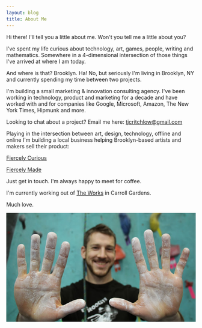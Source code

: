 ```yaml
---
layout: blog
title: About Me
---
```


Hi there! I'll tell you a little about me. Won't you tell me a little about you?

I've spent my life curious about technology, art, games, people, writing and mathematics. Somewhere in a 4-dimensional intersection of those things I've arrived at where I am today.

And where is that? Brooklyn. Ha! No, but seriously I'm living in Brooklyn, NY and currently spending my time between two projects.

I'm building a small marketing & innovation consulting agency. I've been working in technology, product and marketing for a decade and have worked with and for companies like Google, Microsoft, Amazon, The New York Times, Hipmunk and more.

Looking to chat about a project? Email me here: [tjcritchlow@gmail.com](mailto:tjcritchlow@gmail.com)

Playing in the intersection between art, design, technology, offline and online I'm building a local business helping Brooklyn-based artists and makers sell their product:

[Fiercely Curious](http://www.fiercelycurious.com)

[Fiercely Made](http://www.fiercelymade.com)

Just get in touch. I'm always happy to meet for coffee.

I'm currently working out of [The Works](http://www.thisistheworks.com/) in Carroll Gardens.

Much love.

![Me. Posing instead of rock climbing.](/images/aboutme.JPG)
